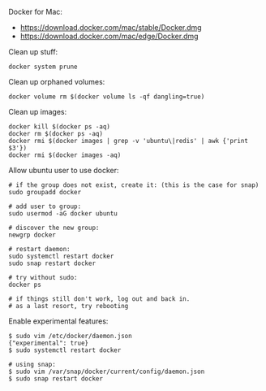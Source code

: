 Docker for Mac:
- https://download.docker.com/mac/stable/Docker.dmg
- https://download.docker.com/mac/edge/Docker.dmg

Clean up stuff:
```
docker system prune
```

Clean up orphaned volumes:
```
docker volume rm $(docker volume ls -qf dangling=true)
```

Clean up images:
```
docker kill $(docker ps -aq)
docker rm $(docker ps -aq)
docker rmi $(docker images | grep -v 'ubuntu\|redis' | awk {'print $3'})
docker rmi $(docker images -aq)
```

Allow ubuntu user to use docker:
```
# if the group does not exist, create it: (this is the case for snap)
sudo groupadd docker

# add user to group:
sudo usermod -aG docker ubuntu

# discover the new group:
newgrp docker

# restart daemon:
sudo systemctl restart docker
sudo snap restart docker

# try without sudo:
docker ps

# if things still don't work, log out and back in.
# as a last resort, try rebooting
```

Enable experimental features:
```
$ sudo vim /etc/docker/daemon.json
{"experimental": true}
$ sudo systemctl restart docker

# using snap:
$ sudo vim /var/snap/docker/current/config/daemon.json
$ sudo snap restart docker
```
